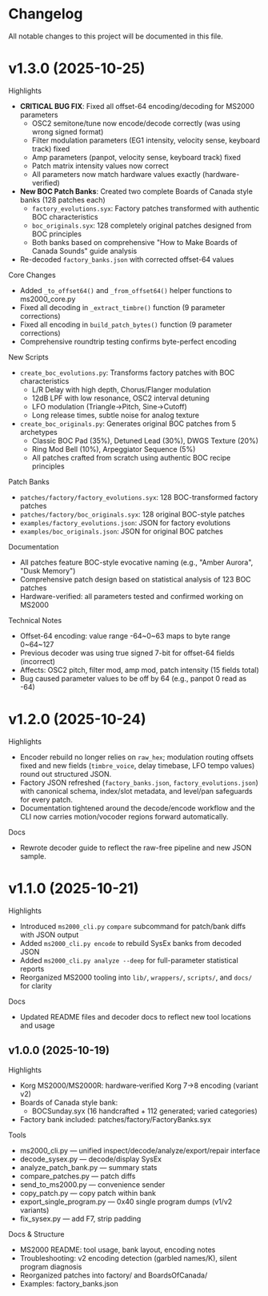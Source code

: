 # Changelog

All notable changes to this project will be documented in this file.

# v1.3.0 (2025-10-25)

Highlights
- **CRITICAL BUG FIX**: Fixed all offset-64 encoding/decoding for MS2000 parameters
  - OSC2 semitone/tune now encode/decode correctly (was using wrong signed format)
  - Filter modulation parameters (EG1 intensity, velocity sense, keyboard track) fixed
  - Amp parameters (panpot, velocity sense, keyboard track) fixed
  - Patch matrix intensity values now correct
  - All parameters now match hardware values exactly (hardware-verified)
- **New BOC Patch Banks**: Created two complete Boards of Canada style banks (128 patches each)
  - `factory_evolutions.syx`: Factory patches transformed with authentic BOC characteristics
  - `boc_originals.syx`: 128 completely original patches designed from BOC principles
  - Both banks based on comprehensive "How to Make Boards of Canada Sounds" guide analysis
- Re-decoded `factory_banks.json` with corrected offset-64 values

Core Changes
- Added `_to_offset64()` and `_from_offset64()` helper functions to ms2000_core.py
- Fixed all decoding in `_extract_timbre()` function (9 parameter corrections)
- Fixed all encoding in `build_patch_bytes()` function (9 parameter corrections)
- Comprehensive roundtrip testing confirms byte-perfect encoding

New Scripts
- `create_boc_evolutions.py`: Transforms factory patches with BOC characteristics
  - L/R Delay with high depth, Chorus/Flanger modulation
  - 12dB LPF with low resonance, OSC2 interval detuning
  - LFO modulation (Triangle→Pitch, Sine→Cutoff)
  - Long release times, subtle noise for analog texture
- `create_boc_originals.py`: Generates original BOC patches from 5 archetypes
  - Classic BOC Pad (35%), Detuned Lead (30%), DWGS Texture (20%)
  - Ring Mod Bell (10%), Arpeggiator Sequence (5%)
  - All patches crafted from scratch using authentic BOC recipe principles

Patch Banks
- `patches/factory/factory_evolutions.syx`: 128 BOC-transformed factory patches
- `patches/factory/boc_originals.syx`: 128 original BOC-style patches
- `examples/factory_evolutions.json`: JSON for factory evolutions
- `examples/boc_originals.json`: JSON for original BOC patches

Documentation
- All patches feature BOC-style evocative naming (e.g., "Amber Aurora", "Dusk Memory")
- Comprehensive patch design based on statistical analysis of 123 BOC patches
- Hardware-verified: all parameters tested and confirmed working on MS2000

Technical Notes
- Offset-64 encoding: value range -64~0~63 maps to byte range 0~64~127
- Previous decoder was using true signed 7-bit for offset-64 fields (incorrect)
- Affects: OSC2 pitch, filter mod, amp mod, patch intensity (15 fields total)
- Bug caused parameter values to be off by 64 (e.g., panpot 0 read as -64)

# v1.2.0 (2025-10-24)

Highlights
- Encoder rebuild no longer relies on `raw_hex`; modulation routing offsets fixed and new fields (`timbre_voice`, delay timebase, LFO tempo values) round out structured JSON.
- Factory JSON refreshed (`factory_banks.json`, `factory_evolutions.json`) with canonical schema, index/slot metadata, and level/pan safeguards for every patch.
- Documentation tightened around the decode/encode workflow and the CLI now carries motion/vocoder regions forward automatically.

Docs
- Rewrote decoder guide to reflect the raw-free pipeline and new JSON sample.

# v1.1.0 (2025-10-21)

Highlights
- Introduced `ms2000_cli.py` `compare` subcommand for patch/bank diffs with JSON output
- Added `ms2000_cli.py encode` to rebuild SysEx banks from decoded JSON
- Added `ms2000_cli.py analyze --deep` for full-parameter statistical reports
- Reorganized MS2000 tooling into `lib/`, `wrappers/`, `scripts/`, and `docs/` for clarity

Docs
- Updated README files and decoder docs to reflect new tool locations and usage

## v1.0.0 (2025-10-19)

Highlights
- Korg MS2000/MS2000R: hardware‑verified Korg 7→8 encoding (variant v2)
- Boards of Canada style bank:
  - BOCSunday.syx (16 handcrafted + 112 generated; varied categories)
- Factory bank included: patches/factory/FactoryBanks.syx

Tools
- ms2000_cli.py — unified inspect/decode/analyze/export/repair interface
- decode_sysex.py — decode/display SysEx
- analyze_patch_bank.py — summary stats
- compare_patches.py — patch diffs
- send_to_ms2000.py — convenience sender
- copy_patch.py — copy patch within bank
- export_single_program.py — 0x40 single program dumps (v1/v2 variants)
- fix_sysex.py — add F7, strip padding

Docs & Structure
- MS2000 README: tool usage, bank layout, encoding notes
- Troubleshooting: v2 encoding detection (garbled names/K), silent program diagnosis
- Reorganized patches into factory/ and BoardsOfCanada/
- Examples: factory_banks.json
